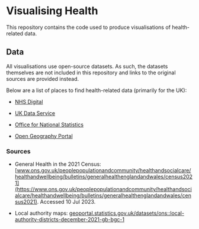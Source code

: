 # Visualising Health

This repository contains the code used to produce visualisations of health-related data.

## Data

All visualisations use open-source datasets. As such, the datasets themselves are not included in this repository and links to the original sources are provided instead.

Below are a list of places to find health-related data (primarily for the UK):

* [NHS Digital](https://digital.nhs.uk/data-and-information/statistical-publications-open-data-and-data-products)

* [UK Data Service](https://ukdataservice.ac.uk/)

* [Office for National Statistics](www.ons.gov.uk)

* [Open Geography Portal](https://geoportal.statistics.gov.uk/)

### Sources

* General Health in the 2021 Census: [www.ons.gov.uk/peoplepopulationandcommunity/healthandsocialcare/healthandwellbeing/bulletins/generalhealthenglandandwales/census2021](https://www.ons.gov.uk/peoplepopulationandcommunity/healthandsocialcare/healthandwellbeing/bulletins/generalhealthenglandandwales/census2021). Accessed 10 Jul 2023.

* Local authority maps: [geoportal.statistics.gov.uk/datasets/ons::local-authority-districts-december-2021-gb-bgc-1](https://geoportal.statistics.gov.uk/datasets/ons::local-authority-districts-december-2021-gb-bgc-1)